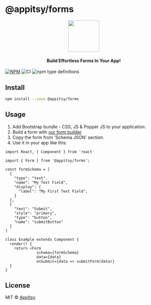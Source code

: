 # @appitsy/forms
<p align="center"><img height="100" src="https://github.com/appitsy/forms/blob/main/logo.ico?raw=true" /></p>
<h4 align="center">Build Effortless Forms In Your App!</h4>

[![NPM](https://img.shields.io/npm/v/@appitsy/forms)](https://www.npmjs.com/package/@appitsy/forms)
![CI](https://github.com/appitsy/forms/workflows/CI/badge.svg)
![npm type definitions](https://img.shields.io/npm/types/@appitsy/forms)

## Install

```bash
npm install --save @appitsy/forms
```

## Usage

1. Add Bootstrap bundle - CSS, JS & Popper JS to your application.
2. Build a form with [our form builder](https://appitsy.com/form-builder/)
3. Copy the form from 'Schema JSON' section.
4. Use it in your app like this:

```tsx
import React, { Component } from 'react'

import { Form } from '@appitsy/forms';

const formSchema = [
  {
    "type": "text",
    "name": "My Text Field",
    "display": {
      "label": "My First Text Field",
    }
  },
  {
    "text": "Submit",
    "style": "primary",
    "type": "button",
    "name": "submitButton"
  }
]

class Example extends Component {
  render() {
    return <Form
              schema={formSchema}
              data={data}
              onSubmit={data => submitForm(data)}
  }
}
```

## License

MIT © [AppItsy](https://github.com/appitsy)
